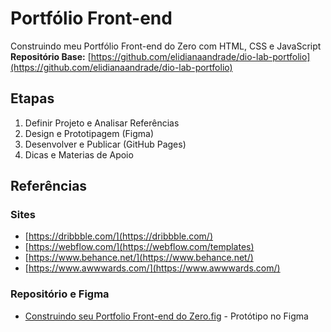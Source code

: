# Portfólio Front-end
Construindo meu Portfólio Front-end do Zero com HTML, CSS e JavaScript
<br>
**Repositório Base:** [https://github.com/elidianaandrade/dio-lab-portfolio](https://github.com/elidianaandrade/dio-lab-portfolio)

## Etapas
1. Definir Projeto e Analisar Referências
2. Design e Prototipagem (Figma)
3. Desenvolver e Publicar (GitHub Pages)
4. Dicas e Materias de Apoio

## Referências
### Sites
- [https://dribbble.com/](https://dribbble.com/)
- [https://webflow.com/](https://webflow.com/templates)
- [https://www.behance.net/](https://www.behance.net/)
- [https://www.awwwards.com/](https://www.awwwards.com/)

### Repositório e Figma
- [Construindo seu Portfolio Front-end do Zero.fig](https://www.figma.com/design/NkndT2SbyHJZWLEsaM8Xn3/DIO-Lab-Portf%C3%B3lio?node-id=0-1&p=f&t=lHsBli3yXJeLRsle-0) - Protótipo no Figma